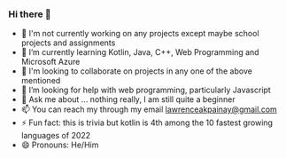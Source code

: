 ### Hi there 👋

<!--
**lawrenceakpainay/lawrenceakpainay** 

- 🔭 I’m currently working on ...
- 🌱 I’m currently learning ...
- 👯 I’m looking to collaborate on ...
- 🤔 I’m looking for help with ...
- 💬 Ask me about ...
- 📫 How to reach me: ...
- 😄 Pronouns: ...
- ⚡ Fun fact: ...
-->

- 🔭 I'm not currently working on any projects except maybe school projects and assignments
- 🌱 I’m currently learning Kotlin, Java, C++,  Web Programming and Microsoft Azure
- 👯 I'm looking to collaborate on projects in any one of the above mentioned
- 🤔 I’m looking for help with web programming, particularly Javascript
- 💬 Ask me about ... nothing really, I am still quite a beginner
- 📫 You can reach my through my email lawrenceakpainay@gmail.com
- ⚡ Fun fact: this is trivia but kotlin is 4th among the 10 fastest growing languages of 2022
- 😄 Pronouns: He/Him
